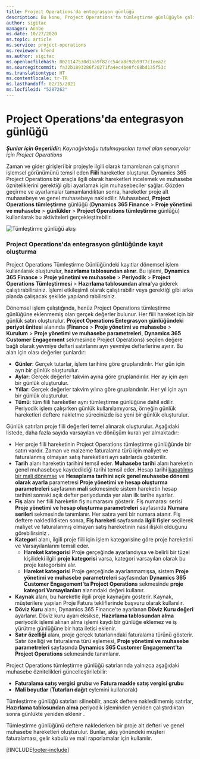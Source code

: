 ```yaml
---
title: Project Operations'da entegrasyon günlüğü
description: Bu konu, Project Operations'ta tümleştirme günlüğüyle çalışma hakkında bilgi sağlar.
author: sigitac
manager: Annbe
ms.date: 10/27/2020
ms.topic: article
ms.service: project-operations
ms.reviewer: kfend
ms.author: sigitac
ms.openlocfilehash: 0021147530d1aa9f82cc54ca8c92b9977c1eea2c
ms.sourcegitcommit: fa32b1893286f20271fa4ec4be8fc68bd135f53c
ms.translationtype: HT
ms.contentlocale: tr-TR
ms.lasthandoff: 02/15/2021
ms.locfileid: "5287262"
---
```

# <a name="integration-journal-in-project-operations"></a>Project Operations'da entegrasyon günlüğü

_**Şunlar için Geçerlidir:** Kaynağı/stoğu tutulmayanları temel alan senaryolar için Project Operations_

Zaman ve gider girişleri bir projeyle ilgili olarak tamamlanan çalışmanın işlemsel görünümünü temsil eden **Fiili** hareketler oluşturur. Dynamics 365 Project Operations bir araçla ilgili olarak hareketleri incelemek ve muhasebe özniteliklerini gerektiği gibi ayarlamak için muhasebeciler sağlar. Gözden geçirme ve ayarlamalar tamamlandıktan sonra, hareketler proje alt muhasebeye ve genel muhasebeye nakledilir. Muhasebeci, **Project Operations tümleştirme** günlüğü (**Dynamics 365 Finance** > **Proje yönetimi ve muhasebe** > **günlükler** > **Project Operations tümleştirme** günlüğü) kullanılarak bu aktiviteleri gerçekleştirebilir.

![Tümleştirme günlüğü akışı](./media/IntegrationJournal.png)

### <a name="create-records-in-the-project-operations-integration-journal"></a>Project Operations'da entegrasyon günlüğünde kayıt oluşturma

Project Operations Tümleştirme Günlüğündeki kayıtlar dönemsel işlem kullanılarak oluşturulur, **hazırlama tablosundan alınır**. Bu işlemi, **Dynamics 365 Finance** > **Proje yönetimi ve muhasebe** > **Periyodik** > **Project Operations Tümleştirmesi** > **Hazırlama tablosundan alma**'ya giderek çalıştırabilirsiniz. İşlemi etkileşimli olarak çalıştırabilir veya gerektiği gibi arka planda çalışacak şekilde yapılandırabilirsiniz.

Dönemsel işlem çalıştığında, henüz Project Operations tümleştirme günlüğüne eklenmemiş olan gerçek değerler bulunur. Her fiili hareket için bir günlük satırı oluşturulur.
**Project Operations Entegrasyon günlüğündeki periyot ünitesi** alanında (**Finance** > **Proje yönetimi ve muhasebe** > **Kurulum** > **Proje yönetimi ve muhasebe parametreleri**, **Dynamics 365 Customer Engagement** sekmesinde Project Operations) seçilen değere bağlı olarak yevmiye defteri satırlarını ayrı yevmiye defterlerine ayırır. Bu alan için olası değerler şunlardır:

  - **Günler**: Gerçek tutarlar, işlem tarihine göre gruplandırılır. Her gün için ayrı bir günlük oluşturulur.
  - **Aylar**: Gerçek değerler takvim ayına göre gruplandırılır. Her ay için ayrı bir günlük oluşturulur.
  - **Yıllar**: Gerçek değerler takvim yılına göre gruplandırılır. Her yıl için ayrı bir günlük oluşturulur.
  - **Tümü**: tüm fiili hareketler aynı tümleştirme günlüğüne dahil edilir. Periyodik işlem çalışırken günlük kullanılamıyorsa, örneğin günlük hareketleri deftere nakletme sürecinizde ise yeni bir günlük oluşturulur.

Günlük satırları proje fiili değerleri temel alınarak oluşturulur. Aşağıdaki listede, daha fazla sayıda varsayılan ve dönüşüm kuralı yer almaktadır:

  - Her proje fiili hareketinin Project Operations tümleştirme günlüğünde bir satırı vardır. Zaman ve malzeme faturalama türü için maliyet ve faturalanmış olmayan satış hareketleri ayrı satırlarda gösterilir.
  - **Tarih** alanı hareketin tarihini temsil eder. **Muhasebe tarihi** alanı hareketin genel muhasebeye kaydedildiği tarihi temsil eder. Hesap tarihi [kapatılmış bir mali dönemse](https://docs.microsoft.com/dynamics365/finance/general-ledger/close-general-ledger-at-period-end) ve **Hesaplama tarihini açık genel muhasebe dönemi olarak ayarla** parametresi **Proje yönetimi ve hesap oluşturma parametreleri** sayfasının **mali** sekmesinde sistem hareketin hesap tarihini sonraki açık defter periyodunda yer alan ilk tarihe ayarlar.
  - **Fiş** alanı her fiili hareketin fiş numarasını gösterir. Fiş numarası serisi **Proje yönetimi ve hesap oluşturma parametreleri** sayfasında **Numara serileri** sekmesinde tanımlanır. Her satıra yeni bir numara atanır. Fiş deftere nakledildikten sonra, **Fiş hareketi** sayfasında **ilgili fişler** seçilerek maliyet ve faturalanmış olmayan satış hareketinin nasıl ilişkili olduğunu görebilirsiniz .
  - **Kategori** alanı, ilgili proje fiili için işlem kategorisine göre proje hareketini ve Varsayılanlarını temsil eder.
    - **Hareket kategorisi** Proje gerçeğinde ayarlandıysa ve belirli bir tüzel kişilideki ilgili **proje kategorisi** varsa, kategori varsayılan olarak bu proje kategorisini alır.
    - **Hareket kategorisi** Proje gerçeğinde ayarlanmamışsa, sistem **Proje yönetimi ve muhasebe parametreleri** sayfasından **Dynamics 365 Customer Engagement'ta Project Operations** sekmesinde **proje kategori Varsayılanları** alanındaki değeri kullanır.
  - **Kaynak** alanı, bu hareketle ilgili proje kaynağını gösterir. Kaynak, müşterilere yapılan Proje Fatura tekliflerinde başvuru olarak kullanılır.
  - **Döviz Kuru** alanı, Dynamics 365 Finance'te ayarlanan **Döviz Kuru değeri** ayarlanır. Döviz kuru ayarı eksikse, **Hazırlama tablosundan alma** periyodik işlemi alınan alma işlemi kaydı bir günlüğe eklemez ve iş yürütme günlüğüne bir hata iletisi eklenir.
  - **Satır özelliği** alanı, proje gerçek tutarlarındaki faturalama türünü gösterir. Satır özelliği ve faturalama türü eşlemesi, **Proje yönetimi ve muhasebe parametreleri** sayfasında **Dynamics 365 Customer Engagement'ta Project Operations** sekmesinde tanımlanır.

Project Operations tümleştirme günlüğü satırlarında yalnızca aşağıdaki muhasebe öznitelikleri güncelleştirilebilir:

- **Faturalama satış vergisi grubu** ve **Fatura madde satış vergisi grubu**
- **Mali boyutlar** (**Tutarları dağıt** eylemini kullanarak)

Tümleştirme günlüğü satırları silinebilir, ancak deftere nakledilmemiş satırlar, **Hazırlama tablosundan alma** periyodik işleminden yeniden çalıştırdıktan sonra günlükte yeniden eklenir .

Tümleştirme günlüğünü deftere naklederken bir proje alt defteri ve genel muhasebe hareketleri oluşturulur. Bunlar, akış yönündeki müşteri faturalaması, gelir kabulü ve mali raporlamalar için kullanılır.


[!INCLUDE[footer-include](../includes/footer-banner.md)]